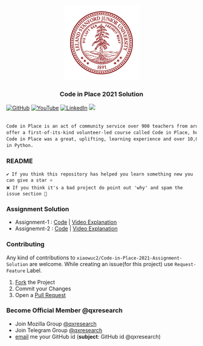 <p align="center">
  <a href="https://codeinplace.stanford.edu">
    <img width="200px" src="https://github.com/xiaowuc2/xiaowuc2/blob/master/source/82601797.png" alt="Logo">
  </a>
  <h3 align="center">Code in Place 2021 Solution</h3>
  <p align="center">
  </p>
</p>

[![GitHub](https://img.shields.io/static/v1.svg?label=Collaborators&message=1&color=success&logo=github&style=social)](https://github.com/xiaowuc2/Code-in-Place-2021-Assignment-Solution/graphs/contributors)
[![YouTube](https://img.shields.io/static/v1.svg?label=YouTube&message=@qxresearch&color=grey&logo=youtube&style=flat&logoColor=white&colorA=critical)](https://www.youtube.com/channel/UCX7oe66V8zyFpAJyMfPL9VA)
  [![LinkedIn](https://img.shields.io/static/v1.svg?label=LinkedIn&message=xiaowuc2&color=success&logo=linkedin&style=flat&logoColor=white&colorA=blue)](https://www.linkedin.com/in/xiaowuc2)
    <a href="https://github.com/xiaowuc2/Code-in-Place-2021-Assignment-Solution/pulse" alt="Activity">
        <img src="https://img.shields.io/github/commit-activity/m/badges/shields" /></a>

```diff

Code in Place is an act of community service over 900 teachers from around the world came together to 
offer a first-of-its-kind volunteer-led course called Code in Place, hosted by Stanford University. 
Code in Place was a great, uplifting, learning experience and over 10,000 students learned how to code 
in Python.

```

### README
```
✔️ If you think this repository has helped you learn something new you can give a star ⭐ 
❌ If you think it's a bad project do point out 'why' and spam the issue section 🚩 
```

### Assignment Solution

- Assignment-1 : [Code](https://github.com/xiaowuc2/Code-in-Place-2021-Assignment-Solution/tree/main/Assignment-1) | [Video Explanation](https://youtu.be/5JpVuQNYoho)
- Assignemnt-2 : [Code](https://github.com/xiaowuc2/Code-in-Place-2021-Assignment-Solution/tree/main/Assignment-2) | [Video Explanation](https://youtu.be/0IURrcpNZmk)

### Contributing

Any kind of contributions to `xiaowuc2/Code-in-Place-2021-Assignment-Solution` are welcome. While creating an issue(for this project) use `Request-Feature` Label.

1. [Fork](https://github.com/xiaowuc2/Code-in-Place-2021-Assignment-Solution/fork) the Project
2. Commit your Changes
3. Open a [Pull Request](https://github.com/xiaowuc2/Code-in-Place-2021-Assignment-Solution/pulls)

### Become Official Member @qxresearch

* Join Mozilla Group [@qxresearch](https://community.mozilla.org/en/groups/qx-research/)
* Join Telegram Group [@qxresearch](https://t.me/qxresearch)
* <a href = "mailto: rohitmandal814566@gmail.com">email</a> me your GitHub id (**subject**: GitHub id @qxresearch)

